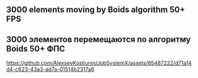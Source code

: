 ## 3000 elements moving by Boids algorithm 50+ FPS    

## 3000 элементов перемещаются по алгоритму Boids 50+ ФПС

https://github.com/AlexseyKostiunin/JobSystemX/assets/85487222/d71a14d4-c623-43a3-ad7a-01514b2317a6
